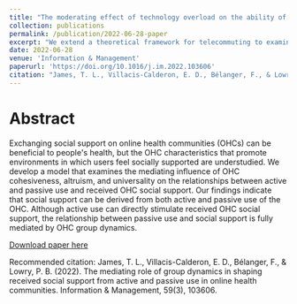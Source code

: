```yaml
---
title: "The moderating effect of technology overload on the ability of online learning to meet students' basic psychological needs"
collection: publications
permalink: /publication/2022-06-28-paper
excerpt: "We extend a theoretical framework for telecommuting to examine online learning. Additionally, we consider the role of technology overload and experience both as drivers and as moderators of students' BPNs satisfaction and frustration in online learning. Our results provide valuable insights that can inform efforts to rebalance the deployment of ICTs to facilitate online educational experiences."
date: 2022-06-28
venue: 'Information & Management'
paperurl: 'https://doi.org/10.1016/j.im.2022.103606'
citation: "James, T. L., Villacis-Calderon, E. D., Bélanger, F., & Lowry, P. B. (2022). The mediating role of group dynamics in shaping received social support from active and passive use in online health communities. Information & Management, 59(3), 103606."
---
```

Abstract
======

Exchanging social support on online health communities (OHCs) can be beneficial to people's health, but the OHC characteristics that promote environments in which users feel socially supported are understudied. We develop a model that examines the mediating influence of OHC cohesiveness, altruism, and universality on the relationships between active and passive use and received OHC social support. Our findings indicate that social support can be derived from both active and passive use of the OHC. Although active use can directly stimulate received OHC social support, the relationship between passive use and social support is fully mediated by OHC group dynamics.

[Download paper here](https://doi.org/10.1016/j.im.2022.103606)

Recommended citation: James, T. L., Villacis-Calderon, E. D., Bélanger, F., & Lowry, P. B. (2022). The mediating role of group dynamics in shaping received social support from active and passive use in online health communities. Information & Management, 59(3), 103606.